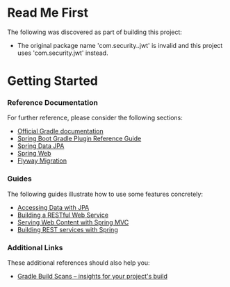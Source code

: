 # Read Me First
The following was discovered as part of building this project:

* The original package name 'com.security..jwt' is invalid and this project uses 'com.security.jwt' instead.

# Getting Started

### Reference Documentation
For further reference, please consider the following sections:

* [Official Gradle documentation](https://docs.gradle.org)
* [Spring Boot Gradle Plugin Reference Guide](https://docs.spring.io/spring-boot/docs/2.2.6.RELEASE/gradle-plugin/reference/html/)
* [Spring Data JPA](https://docs.spring.io/spring-boot/docs/2.2.6.RELEASE/reference/htmlsingle/#boot-features-jpa-and-spring-data)
* [Spring Web](https://docs.spring.io/spring-boot/docs/2.2.6.RELEASE/reference/htmlsingle/#boot-features-developing-web-applications)
* [Flyway Migration](https://docs.spring.io/spring-boot/docs/2.2.6.RELEASE/reference/htmlsingle/#howto-execute-flyway-database-migrations-on-startup)

### Guides
The following guides illustrate how to use some features concretely:

* [Accessing Data with JPA](https://spring.io/guides/gs/accessing-data-jpa/)
* [Building a RESTful Web Service](https://spring.io/guides/gs/rest-service/)
* [Serving Web Content with Spring MVC](https://spring.io/guides/gs/serving-web-content/)
* [Building REST services with Spring](https://spring.io/guides/tutorials/bookmarks/)

### Additional Links
These additional references should also help you:

* [Gradle Build Scans – insights for your project's build](https://scans.gradle.com#gradle)

